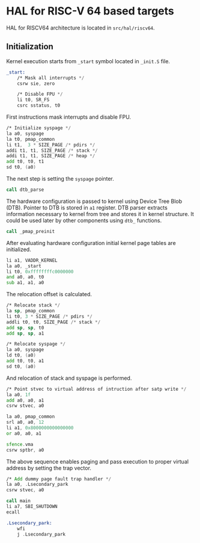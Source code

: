 # HAL for RISC-V 64 based targets

HAL for RISCV64 architecture is located in `src/hal/riscv64`.

## Initialization

Kernel execution starts from `_start` symbol located in `_init.S` file.

```asm
_start:
    /* Mask all interrupts */
    csrw sie, zero

    /* Disable FPU */
    li t0, SR_FS
    csrc sstatus, t0
```

First instructions mask interrupts and disable FPU.

```asm
/* Initialize syspage */
la a0, syspage
la t0, pmap_common
li t1,  3 * SIZE_PAGE /* pdirs */
addi t1, t1, SIZE_PAGE /* stack */
addi t1, t1, SIZE_PAGE /* heap */
add t0, t0, t1
sd t0, (a0)
```

The next step is setting the `syspage` pointer.

```asm
call dtb_parse
```

The hardware configuration is passed to kernel using Device Tree Blob (DTB). Pointer to DTB is stored in `a1` register.
DTB parser extracts information necessary to kernel from tree and stores it in kernel structure. It could be used
later by other components using `dtb_` functions.

```asm
call _pmap_preinit
```

After evaluating hardware configuration initial kernel page tables are initialized.

```asm
li a1, VADDR_KERNEL
la a0, _start
li t0, 0xffffffffc0000000
and a0, a0, t0
sub a1, a1, a0
```

The relocation offset is calculated.

```asm
/* Relocate stack */
la sp, pmap_common
li t0, 3 * SIZE_PAGE /* pdirs */
addli t0, t0, SIZE_PAGE /* stack */
add sp, sp, t0
add sp, sp, a1

/* Relocate syspage */
la a0, syspage
ld t0, (a0)
add t0, t0, a1
sd t0, (a0)
```

And relocation of stack and syspage is performed.

```asm
/* Point stvec to virtual address of intruction after satp write */
la a0, 1f
add a0, a0, a1
csrw stvec, a0

la a0, pmap_common
srl a0, a0, 12
li a1, 0x8000000000000000
or a0, a0, a1

sfence.vma
csrw sptbr, a0
```

The above sequence enables paging and pass execution to proper virtual address by setting the trap vector.

```asm
/* Add dummy page fault trap handler */
la a0, .Lsecondary_park
csrw stvec, a0

call main
li a7, SBI_SHUTDOWN
ecall

.Lsecondary_park:
    wfi
    j .Lsecondary_park
```
